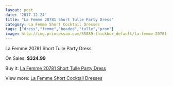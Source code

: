 ```yaml
---
layout: post
date: '2017-12-24'
title: "La Femme 20781 Short Tulle Party Dress"
category: La Femme Short Cocktail Dresses
tags: ["dress","femme","beaded","tulle","prom"]
image: http://img.princessan.com/35889-thickbox_default/la-femme-20781-short-tulle-party-dress.jpg
---
```

La Femme 20781 Short Tulle Party Dress

On Sales: **$324.99**
<a href="https://www.princessan.com/en/16770-la-femme-20781-short-tulle-party-dress.html"><amp-img layout="responsive" width="600" height="600" src="//img.princessan.com/35889-thickbox_default/la-femme-20781-short-tulle-party-dress.jpg" alt="La Femme 20781 Short Tulle Party Dress 0" /></a>
<a href="https://www.princessan.com/en/16770-la-femme-20781-short-tulle-party-dress.html"><amp-img layout="responsive" width="600" height="600" src="//img.princessan.com/35890-thickbox_default/la-femme-20781-short-tulle-party-dress.jpg" alt="La Femme 20781 Short Tulle Party Dress 1" /></a>

Buy it: [La Femme 20781 Short Tulle Party Dress](https://www.princessan.com/en/16770-la-femme-20781-short-tulle-party-dress.html "La Femme 20781 Short Tulle Party Dress")

View more: [La Femme Short Cocktail Dresses](https://www.princessan.com/en/140- "La Femme Short Cocktail Dresses")